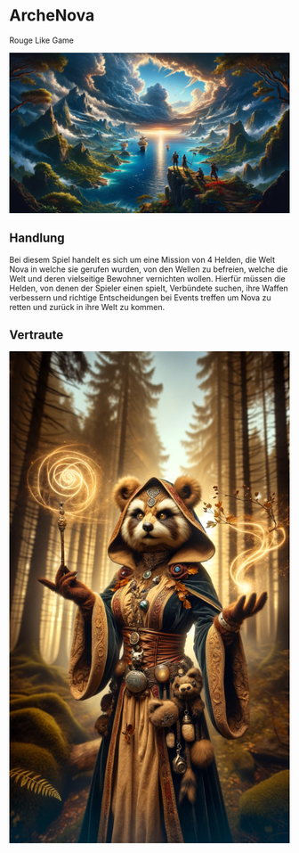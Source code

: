# ArcheNova
 Rouge Like Game

![Title Image](assets/background/background.webp)

## Handlung
Bei diesem Spiel handelt es sich um eine Mission von 4 Helden, die Welt Nova in welche sie gerufen wurden, von den Wellen zu befreien, welche die Welt und deren vielseitige Bewohner vernichten wollen. Hierfür müssen die Helden, von denen der Spieler einen spielt, Verbündete suchen, ihre Waffen verbessern und richtige Entscheidungen bei Events treffen um Nova zu retten und zurück in ihre Welt zu kommen.

## Vertraute
![Waschbär](assets/vertraute/avatar/mage_waschbaer.webp)